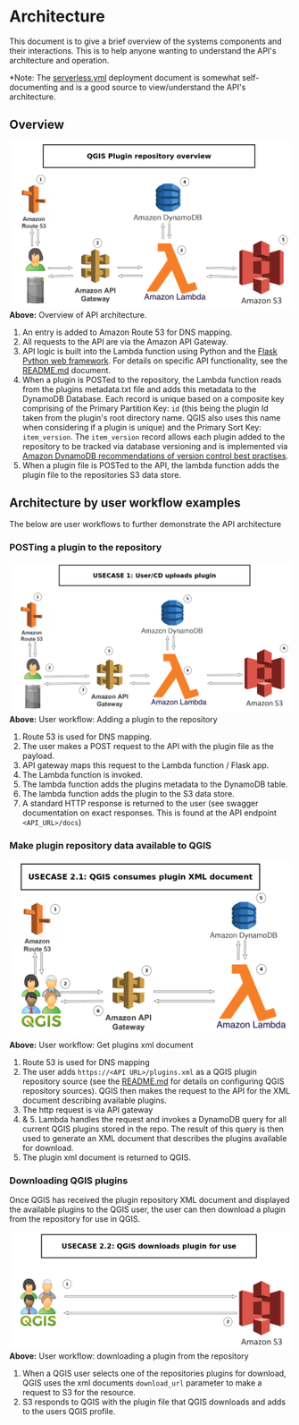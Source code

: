 # Architecture
This document is to give a brief overview of the systems components and their interactions.
This is to help anyone wanting to understand the API's architecture and operation. 

\*Note: The [serverless.yml](/serverless.yml) deployment document is somewhat self-documenting
and is a good source to view/understand the API's architecture. 

## Overview
![image](/documentation/overview.png)
**Above:** Overview of API architecture.  
 
1. An entry is added to Amazon Route 53 for DNS mapping.
2. All requests to the API are via the Amazon API Gateway.
3. API logic is built into the Lambda function using Python and the 
 [Flask Python web framework](https://www.palletsprojects.com/p/flask/). For details on 
 specific API functionality, see the [README.md](https://github.com/linz/qgis-plugin-repository/blob/master/README.md#repository-api) 
 document. 
4. When a plugin is POSTed to the repository, the Lambda function reads 
from the plugins metadata.txt file and adds this metadata to the DynamoDB Database. Each record is 
unique based on a composite key comprising of the  Primary Partition Key: `id` (this being the plugin Id 
taken from the plugin's root directory name. QGIS also uses this name when considering if a 
plugin is unique) and the Primary Sort Key: `item_version`. The `item_version` record allows 
each plugin added to the repository to be tracked via database versioning and is implemented
via [Amazon DynamoDB recommendations of version control best practises](https://docs.aws.amazon.com/amazondynamodb/latest/developerguide/bp-sort-keys.html#bp-sort-keys-version-control).
5. When a plugin file is POSTed to the API, the lambda function adds the plugin file to the 
   repositories S3 data store. 

## Architecture by user workflow examples
The below are user workflows to further demonstrate the API architecture 

### POSTing a plugin to the repository

![image](/documentation/postplugin.png)
**Above:** User workflow: Adding a plugin to the repository

1. Route 53 is used for DNS mapping.
2. The user makes a POST request to the API with the plugin file as the payload. 
3. API gateway maps this request to the Lambda function / Flask app.
4. The Lambda function is invoked.
5. The lambda function adds the plugins metadata to the DynamoDB table.
6. The lambda function adds the plugin to the S3 data store.
7. A standard HTTP response is returned to the user (see swagger documentation on exact responses.
This is found at the API endpoint `<API_URL>/docs`)

### Make plugin repository data available to QGIS

![image](/documentation/getxml.png)
**Above:** User workflow: Get plugins xml document

1. Route 53 is used for DNS mapping
2. The user adds `https://<API URL>/plugins.xml` as a QGIS plugin repository source (see the [README.md](https://github.com/linz/qgis-plugin-repository/blob/master/README.md#consuming-the-qgis-plugins) 
for details on configuring QGIS repository sources). QGIS then makes the request to the 
API for the XML document describing available plugins. 
3. The http request is via API gateway
4. & 5. Lambda handles the request and invokes a DynamoDB query for all current QGIS plugins stored 
in the repo. The result of this query is then used to generate an XML document that describes the 
plugins available for download.
6. The plugin xml document is returned to QGIS.


### Downloading QGIS plugins
Once QGIS has received the plugin repository XML document and displayed the available plugins
 to the QGIS user, the user can then download a plugin from the repository for use in QGIS. 

![image](/documentation/download_plugin.png)
**Above:** User workflow: downloading a plugin from the repository


1. When a QGIS user selects one of the repositories plugins for download, QGIS uses the 
xml documents `download_url` parameter to make a request to S3 for the resource.
2. S3 responds to QGIS with the plugin file that QGIS downloads and adds to the users QGIS 
profile. 

